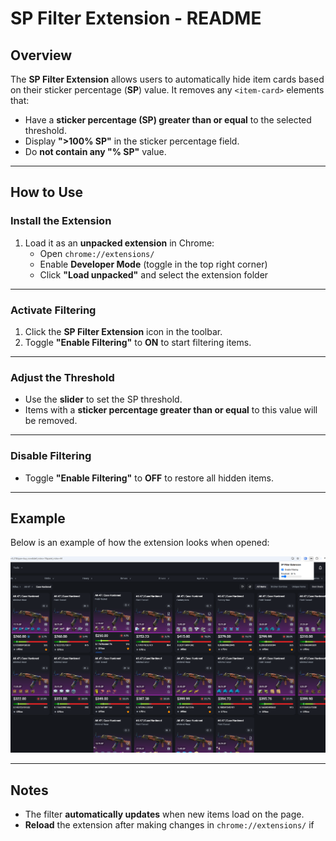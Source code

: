 # SP Filter Extension - README

## Overview  
The **SP Filter Extension** allows users to automatically hide item cards based on their sticker percentage (**SP**) value. It removes any `<item-card>` elements that:

- Have a **sticker percentage (SP) greater than or equal** to the selected threshold.  
- Display **">100% SP"** in the sticker percentage field.  
- Do **not contain any "% SP"** value.  

---

## How to Use  

### Install the Extension  
1. Load it as an **unpacked extension** in Chrome:  
   - Open `chrome://extensions/`  
   - Enable **Developer Mode** (toggle in the top right corner)  
   - Click **"Load unpacked"** and select the extension folder  

---

### Activate Filtering  
1. Click the **SP Filter Extension** icon in the toolbar.  
2. Toggle **"Enable Filtering"** to **ON** to start filtering items.  

---

### Adjust the Threshold  
- Use the **slider** to set the SP threshold.  
- Items with a **sticker percentage greater than or equal** to this value will be removed.  

---

### Disable Filtering  
- Toggle **"Enable Filtering"** to **OFF** to restore all hidden items.  

---

## Example  
Below is an example of how the extension looks when opened:  

![Example](example.png)  

---

## Notes  
- The filter **automatically updates** when new items load on the page.  
- **Reload** the extension after making changes in `chrome://extensions/` if 
